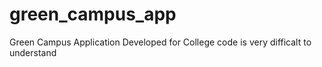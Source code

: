 # green_campus_app
Green Campus Application Developed for College
code is very difficalt to understand 
